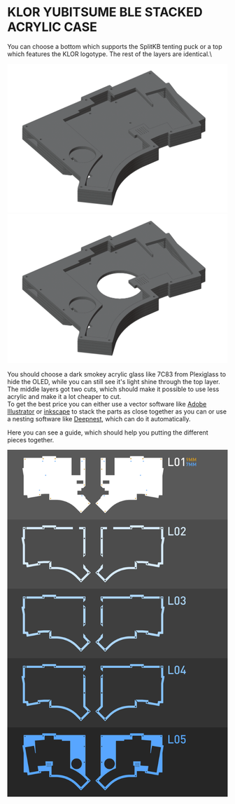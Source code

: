 # KLOR YUBITSUME BLE STACKED ACRYLIC CASE

You can choose a bottom which supports the SplitKB tenting puck or a top which features the KLOR logotype. The rest of the layers are identical.\

![konrad](/case/docs/images/yubitsume_acryl_ble.png)
![konrad puck](/case/docs/images/yubitsume_acryl_ble_puck.png)

You should choose a dark smokey acrylic glass like 7C83 from Plexiglass to hide the OLED, while you can still see it's light shine through the top layer.\
The middle layers got two cuts, which should make it possible to use less acrylic and make it a lot cheaper to cut.\
To get the best price you can either use a vector software like [Adobe Illustrator](https://www.adobe.com/products/illustrator.html) or [inkscape](https://inkscape.org/) to stack the parts as close together as you can or use a nesting software like [Deepnest](https://deepnest.io/), which can do it automatically.

Here you can see a guide, which should help you putting the different pieces together.

![Yubitsume BLE Puzzleguide](docs/KLOR_yubitsume_ble_puzzleguide.svg)